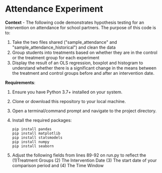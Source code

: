 
# Attendance Experiment
**Context** - The following code demonstrates hypothesis testing for an intervention on attendance for school partners. The purpose of this code is to:

 1. Take the two files shared ("sample_attendance" and "sample_attendance_historical") and clean the data
 2. Group students into treatments based on whether they are in the control or the treatment group for each experiment
 3. Display the result of an OLS regression, boxplot and histogram to understand whether there is a significant change in the means between the treatment and control groups before and after an intervention date. 
	
**Requirements**:
1.  Ensure you have Python 3.7+ installed on your system.
    
2.  Clone or download this repository to your local machine.
    
3.  Open a terminal/command prompt and navigate to the project directory.
    
4.  Install the required packages:
    
    ```
    pip install pandas
    pip install matplotlib
    pip install statsmodels
    pip install numpy
    pip install seaborn

 4.  Adjust the following fields from lines 89-92 on run.py to reflect the (1)Treatment Groups (2) The Intervention Date (3) The start date of your comparison period and (4) The Time Window
